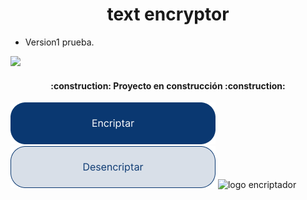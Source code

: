 <h1 align="center"> text encryptor</h1>

- Version1 prueba.

<p align="left">
   <img src="https://img.shields.io/badge/STATUS-EN%20DESAROLLO-green">
 </p>

<h4 align="center">
  :construction: Proyecto en construcción :construction:
</h4>


 ![boton 1](imagenes-Challenge/Button-1.png) ![boton 2](imagenes-Challenge/Button-2.png) ![logo encriptador](imagenes-Challenge/Muñeco.png)

